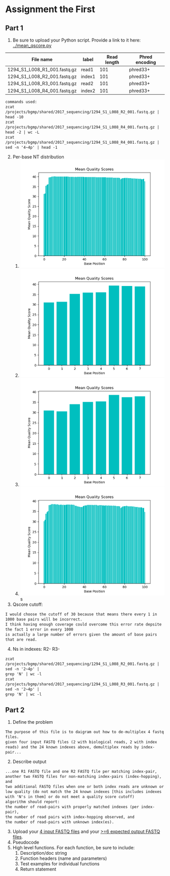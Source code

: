 # Assignment the First

## Part 1
1. Be sure to upload your Python script. Provide a link to it here: [../mean_qscore.py](../mean_qscore.py)

| File name | label | Read length | Phred encoding |
|---|---|---|---|
| 1294_S1_L008_R1_001.fastq.gz |read1|101|phred33+|
| 1294_S1_L008_R2_001.fastq.gz |index1|101|phred33+|
| 1294_S1_L008_R3_001.fastq.gz |read2|101|phred33+|
| 1294_S1_L008_R4_001.fastq.gz |index2|101|phred33+|

```
commands used:
zcat /projects/bgmp/shared/2017_sequencing/1294_S1_L008_R2_001.fastq.gz | head -10
zcat /projects/bgmp/shared/2017_sequencing/1294_S1_L008_R4_001.fastq.gz | head -2 | wc -L
zcat /projects/bgmp/shared/2017_sequencing/1294_S1_L008_R4_001.fastq.gz | sed -n '4~4p' | head -1
```
2. Per-base NT distribution
    1. ![Alt text](1294_S1_L008_R1_001.fastq.gz_hist.png)
    2. ![Alt text](1294_S1_L008_R2_001.fastq.gz_hist.png)
    3. ![Alt text](1294_S1_L008_R3_001.fastq.gz_hist.png)
    4. ![Alt text](1294_S1_L008_R4_001.fastq.gz_hist.png)
    s
3. Qscore cutoff:
```
I would choose the cutoff of 30 because that means there every 1 in 1000 base pairs will be incorrect. 
I think having enough coverage could overcome this error rate depsite the fact 1 error in every 1000
is actually a large number of errors given the amount of base pairs that are read.
```
4. Ns in indexes: R2- R3-
```
zcat /projects/bgmp/shared/2017_sequencing/1294_S1_L008_R2_001.fastq.gz | sed -n '2~4p' | 
grep 'N' | wc -l
zcat /projects/bgmp/shared/2017_sequencing/1294_S1_L008_R3_001.fastq.gz | sed -n '2~4p' | 
grep 'N' | wc -l

```


## Part 2
1. Define the problem
```
The purpose of this file is to daigram out how to de-multiplex 4 fastq files.
given four input FASTQ files (2 with biological reads, 2 with index reads) and the 24 known indexes above, demultiplex reads by index-pair...
```

2. Describe output
```
...one R1 FASTQ file and one R2 FASTQ file per matching index-pair,
another two FASTQ files for non-matching index-pairs (index-hopping), and
two additional FASTQ files when one or both index reads are unknown or low quality (do not match the 24 known indexes [this includes indexes with 'N's in them] or do not meet a quality score cutoff)
algorithm should report:
the number of read-pairs with properly matched indexes (per index-pair),
the number of read pairs with index-hopping observed, and
the number of read-pairs with unknown index(es).
```
3. Upload your [4 input FASTQ files](../TEST-input_FASTQ) and your [>=6 expected output FASTQ files](../TEST-output_FASTQ).
4. Pseudocode
5. High level functions. For each function, be sure to include:
    1. Description/doc string
    2. Function headers (name and parameters)
    3. Test examples for individual functions
    4. Return statement
